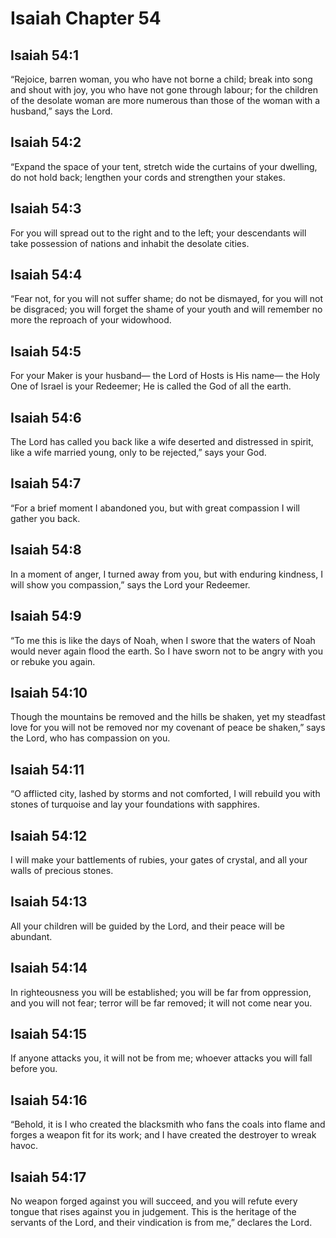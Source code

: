 # Isaiah Chapter 54

## Isaiah 54:1
“Rejoice, barren woman, you who have not borne a child; break into song and shout with joy, you who have not gone through labour; for the children of the desolate woman are more numerous than those of the woman with a husband,” says the Lord.

## Isaiah 54:2
“Expand the space of your tent, stretch wide the curtains of your dwelling, do not hold back; lengthen your cords and strengthen your stakes.

## Isaiah 54:3
For you will spread out to the right and to the left; your descendants will take possession of nations and inhabit the desolate cities.

## Isaiah 54:4
“Fear not, for you will not suffer shame; do not be dismayed, for you will not be disgraced; you will forget the shame of your youth and will remember no more the reproach of your widowhood.

## Isaiah 54:5
For your Maker is your husband— the Lord of Hosts is His name— the Holy One of Israel is your Redeemer; He is called the God of all the earth.

## Isaiah 54:6
The Lord has called you back like a wife deserted and distressed in spirit, like a wife married young, only to be rejected,” says your God.

## Isaiah 54:7
“For a brief moment I abandoned you, but with great compassion I will gather you back.

## Isaiah 54:8
In a moment of anger, I turned away from you, but with enduring kindness, I will show you compassion,” says the Lord your Redeemer.

## Isaiah 54:9
“To me this is like the days of Noah, when I swore that the waters of Noah would never again flood the earth. So I have sworn not to be angry with you or rebuke you again.

## Isaiah 54:10
Though the mountains be removed and the hills be shaken, yet my steadfast love for you will not be removed nor my covenant of peace be shaken,” says the Lord, who has compassion on you.

## Isaiah 54:11
“O afflicted city, lashed by storms and not comforted, I will rebuild you with stones of turquoise and lay your foundations with sapphires.

## Isaiah 54:12
I will make your battlements of rubies, your gates of crystal, and all your walls of precious stones.

## Isaiah 54:13
All your children will be guided by the Lord, and their peace will be abundant.

## Isaiah 54:14
In righteousness you will be established; you will be far from oppression, and you will not fear; terror will be far removed; it will not come near you.

## Isaiah 54:15
If anyone attacks you, it will not be from me; whoever attacks you will fall before you.

## Isaiah 54:16
“Behold, it is I who created the blacksmith who fans the coals into flame and forges a weapon fit for its work; and I have created the destroyer to wreak havoc.

## Isaiah 54:17
No weapon forged against you will succeed, and you will refute every tongue that rises against you in judgement. This is the heritage of the servants of the Lord, and their vindication is from me,” declares the Lord.
